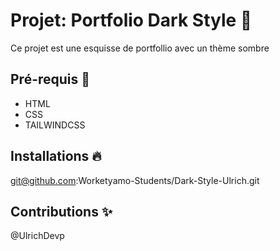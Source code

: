 
  # Projet: Portfolio Dark Style 📝  
  Ce projet est une esquisse de portfollio avec un thème sombre
  
  ## Pré-requis 🚀  
  * HTML
  * CSS
  * TAILWINDCSS
  
  ## Installations 🔥  
  git@github.com:Worketyamo-Students/Dark-Style-Ulrich.git
      
  ## Contributions ✨  
  @UlrichDevp
  